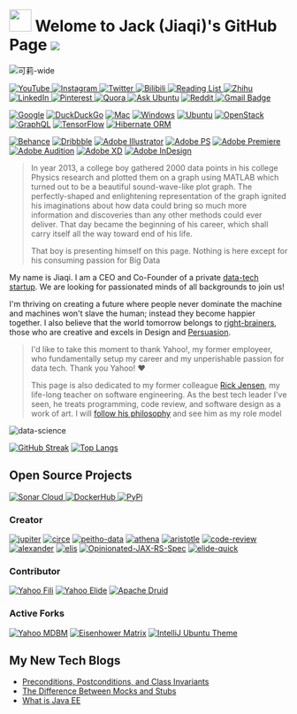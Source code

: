 <img src="https://emojis.slackmojis.com/emojis/images/1531849430/4246/blob-sunglasses.gif?1531849430" width="40"/> Welome to Jack (Jiaqi)'s GitHub Page ![](https://user-images.githubusercontent.com/16126939/174438007-b9adae25-baf8-42a7-bf39-83786435d397.gif)
========================================================================================================================================

![可莉-wide](https://user-images.githubusercontent.com/16126939/174437781-90b4808c-3033-470f-a286-7a174810fe2e.png)

[ ![YouTube](https://img.shields.io/badge/YouTube-FF0100?style=for-the-badge&logo=AdblockPlus&logoColor=white
) ](https://www.youtube.com/channel/UCftjbMLuz4ohH5v-hpZbt5w)
[ ![Instagram](https://img.shields.io/badge/Instagram-E4405F?style=for-the-badge&logo=instagram&logoColor=white) ](https://www.instagram.com/jack20191124/)
[ ![Twitter](https://img.shields.io/badge/Twitter-1DA1F2?style=for-the-badge&logo=twitter&logoColor=white) ](https://twitter.com/jack20191124)
[ ![Bilibili](https://img.shields.io/badge/Bilibili-00A1D6?style=for-the-badge&logo=bilibili&logoColor=white
) ](https://space.bilibili.com/1771839550)
[ ![Reading List](https://img.shields.io/badge/Reading%20List-0166FF?style=for-the-badge&logo=trello&logoColor=white
) ](https://trello.com/b/8OIIoyrS)
[ ![Zhihu](https://img.shields.io/badge/Zhihu-0166FF?style=for-the-badge&logo=zhihu&logoColor=white
) ](https://www.zhihu.com/people/jack20191124)
[ ![LinkedIn](https://img.shields.io/badge/LinkedIn-0A66C2?logo=linkedin&logoColor=white&style=for-the-badge
) ](https://www.linkedin.com/in/jack20191124/)
[ ![Pinterest](https://img.shields.io/badge/Pinterest-%23E60023.svg?&style=for-the-badge&logo=Pinterest&logoColor=white) ](https://pin.it/3J6JjF1)
[ ![Quora](https://img.shields.io/badge/Quora-%23B92B27.svg?&style=for-the-badge&logo=Quora&logoColor=white) ](https://www.quora.com/profile/Jiaqi-Liu-185/)
[![Ask Ubuntu](https://img.shields.io/badge/Ask%20Ubuntu-DC461C?style=for-the-badge&logo=AskUbuntu&logoColor=white)](https://askubuntu.com/users/1127171/jack)
[ ![Reddit](https://img.shields.io/badge/Reddit-FF4500?style=for-the-badge&logo=reddit&logoColor=white) ](https://www.reddit.com/user/jack20191124)
[![Gmail Badge](https://img.shields.io/badge/ProtonMail-8B89CC?style=for-the-badge&logo=protonmail&logoColor=white&link=mailto:jiaqixy@protonmail.com)](mailto:jiaqixy@protonmail.com)

[![Google](https://img.shields.io/badge/Google-deleted-inactive?style=for-the-badge&logo=google&logoColor=white)](https://github.com/tycrek/degoogle)
[![DuckDuckGo](https://img.shields.io/badge/DuckDuckGo-BEATS%20GOOGLE-active?style=for-the-badge&logo=duckduckgo&logoColor=white)](https://duckduckgo.com/)
[![Mac](https://img.shields.io/badge/mac%20os-000000?style=for-the-badge&logo=apple&logoColor=white)](https://en.wikipedia.org/wiki/MacOS)
[![Windows](https://img.shields.io/badge/Windows-0078D6?style=for-the-badge&logo=windows&logoColor=white)](https://en.wikipedia.org/wiki/Microsoft_Windows)
[![Ubuntu](https://img.shields.io/badge/Ubuntu-E95420?style=for-the-badge&logo=ubuntu&logoColor=white)](https://ubuntu.com/desktop)
[![OpenStack](https://img.shields.io/badge/OpenStack-EA1F45?style=for-the-badge&logo=OpenStack&logoColor=white
)](https://youtu.be/locCs2Duk5U)
[![GraphQL](https://img.shields.io/badge/GraphQL-DF0297?style=for-the-badge&logo=GraphQL&logoColor=white
)](https://www.graphql.com/)
[![TensorFlow](https://img.shields.io/badge/TensorFlow-FF6F00?style=for-the-badge&logo=tensorflow&logoColor=white
)](https://www.tensorflow.org/)
[![Hibernate ORM](https://img.shields.io/badge/Hibernate-59666C?style=for-the-badge&logo=Hibernate&logoColor=white)](https://hibernate.org/orm/)

[![Behance](https://img.shields.io/badge/Behance-0054F7?style=for-the-badge&logo=behance&logoColor=white)](https://www.behance.net/jack20191124)
[![Dribbble](https://img.shields.io/badge/Dribbble-EA4C89?style=for-the-badge&logo=dribbble&logoColor=white)](https://dribbble.com/jack20191124)
[![Adobe Illustrator](https://img.shields.io/badge/Adobe%20Illustrator-FF9A00?style=for-the-badge&logo=adobe%20illustrator&logoColor=white)](https://www.youtube.com/channel/UCftjbMLuz4ohH5v-hpZbt5w/playlists?view=50&sort=dd&shelf_id=5)
[![Adobe PS](https://img.shields.io/badge/Adobe%20Photoshop-31A8FF?style=for-the-badge&logo=Adobe%20Photoshop&logoColor=black)](https://www.youtube.com/playlist?list=PL-CLnI8tPXu85VjEdXIvWVZONw4UbxVhN)
[![Adobe Premiere](https://img.shields.io/badge/Adobe%20Premiere%20Pro-9999FF?style=for-the-badge&logo=Adobe%20Premiere%20Pro&logoColor=white)](https://www.youtube.com/playlist?list=PL-CLnI8tPXu8lFklDi1SVDCbvtMdH_nc_)
[![Adobe Audition](https://img.shields.io/badge/Adobe%20Audition-9999FF?style=for-the-badge&logo=adobe%20audition&logoColor=white)]()
[![Adobe XD](https://img.shields.io/badge/Adobe%20XD-470137?style=for-the-badge&logo=Adobe%20XD&logoColor=#FF61F6)](https://www.youtube.com/playlist?list=PL-CLnI8tPXu-1OTN58mmJMqlFgsnQ4uTG)
[![Adobe InDesign](https://img.shields.io/badge/Adobe%20InDesign-FF3366?style=for-the-badge&logo=Adobe%20InDesign&logoColor=white)](https://youtube.com/playlist?list=PL-CLnI8tPXu9HmBVDn_v9YP-y0YjkgrhA)

> In year 2013, a college boy gathered 2000 data points in his college Physics research and plotted them on a graph using MATLAB which turned out to be a beautiful sound-wave-like plot graph. The perfectly-shaped and enlightening representation of the graph ignited his imaginations about how data could bring so much more information and discoveries than any other methods could ever deliver. That day became the beginning of his career, which shall carry itself all the way toward end of his life.
>
> That boy is presenting himself on this page. Nothing is here except for his consuming passion for Big Data

My name is Jiaqi. I am a CEO and Co-Founder of a private [data-tech startup](https://github.com/stealth-tech-startup). We are looking for passionated minds of all backgrounds to join us!

I'm thriving on creating a future where people never dominate the machine and machines won't slave the human; instead they become happier together. I also believe that the world tomorrow belongs to [right-brainers](https://www.danpink.com/books/whole-new-mind/), those who are creative and excels in Design and
[Persuasion](https://trello.com/b/Ce84JiYh).

> I'd like to take this moment to thank Yahoo!, my former employeer, who fundamentally setup my career and my unperishable passion for data tech. Thank you Yahoo! ❤️
> 
> This page is also dedicated to my former colleague [Rick Jensen](https://github.com/cdeszaq), my life-long teacher on software engineering. As the best tech leader I've seen, he treats programming, code review, and software design as a work of art. I will [follow his philosophy](https://github.com/QubitPi/java-code-review-guide-book) and see him as my role model

![data-science](https://user-images.githubusercontent.com/16126939/175851579-32b6dd8e-4b50-45ba-ac46-c4b91e30412f.png)

[![GitHub Streak](http://github-readme-streak-stats.herokuapp.com?user=QubitPi&theme=vue&hide_border=true&date_format=M%20j%5B%2C%20Y%5D)](https://git.io/streak-stats)
[![Top Langs](https://github-readme-stats.vercel.app/api/top-langs/?username=QubitPi&count_private=true&theme=vue&hide_border=true&show_icons=true&hide=tex)](https://github.com/QubitPi?tab=repositories)

Open Source Projects
-------------------

[ ![Sonar Cloud](https://img.shields.io/badge/Sonar%20cloud-F3702A?style=for-the-badge&logo=sonarcloud&logoColor=white) ](https://sonarcloud.io/organizations/qubitpi/projects)
[ ![DockerHub](https://img.shields.io/badge/DockerHub-2596EC?style=for-the-badge&logo=docker&logoColor=white
) ](https://hub.docker.com/r/jack20191124/)
[ ![PyPi](https://img.shields.io/badge/PyPi-0273B7?style=for-the-badge&logo=PyPi&logoColor=white) ](https://pypi.org/user/jack20191124/)

### Creator

[![jupiter](https://github-readme-stats.vercel.app/api/pin/?username=QubitPi&repo=jupiter&show_owner=true&theme=vue)](https://github.com/QubitPi/jupiter)
[![circe](https://github-readme-stats.vercel.app/api/pin/?username=QubitPi&repo=circe&show_owner=true&theme=vue)](https://github.com/QubitPi/circe)
[![peitho-data](https://github-readme-stats.vercel.app/api/pin/?username=QubitPi&repo=peitho-data&show_owner=true&theme=vue)](https://github.com/QubitPi/peitho-data)
[![athena](https://github-readme-stats.vercel.app/api/pin/?username=QubitPi&repo=athena&show_owner=true&theme=vue)](https://github.com/QubitPi/athena)
[![aristotle](https://github-readme-stats.vercel.app/api/pin/?username=QubitPi&repo=aristotle&show_owner=true&theme=vue)](https://github.com/QubitPi/aristotle)
[![code-review](https://github-readme-stats.vercel.app/api/pin/?username=QubitPi&repo=java-code-review-guide-book&show_owner=true&theme=vue)](https://github.com/QubitPi/java-code-review-guide-book)
[![alexander](https://github-readme-stats.vercel.app/api/pin/?username=QubitPi&repo=alexander&show_owner=true&theme=vue)](https://github.com/QubitPi/alexander)
[![elis](https://github-readme-stats.vercel.app/api/pin/?username=QubitPi&repo=elis&show_owner=true&theme=vue)](https://github.com/QubitPi/elis)
[![Opinionated-JAX-RS-Spec](https://github-readme-stats.vercel.app/api/pin/?username=QubitPi&repo=Opinionated-JAX-RS-Spec&show_owner=true&theme=vue)](https://github.com/QubitPi/Opinionated-JAX-RS-Spec)
[![elide-quick](https://github-readme-stats.vercel.app/api/pin/?username=QubitPi&repo=elide-quick&show_owner=true&theme=vue)](https://github.com/QubitPi/elide-quick)

### Contributor

[![Yahoo Fili](https://github-readme-stats.vercel.app/api/pin/?username=yahoo&repo=fili&show_owner=true&theme=vue)](https://github.com/yahoo/fili)
[![Yahoo Elide](https://github-readme-stats.vercel.app/api/pin/?username=yahoo&repo=elide&show_owner=true&theme=vue)](https://github.com/yahoo/elide)
[![Apache Druid](https://github-readme-stats.vercel.app/api/pin/?username=apache&repo=druid&show_owner=true&theme=vue)](https://github.com/apache/druid)

### Active Forks

[![Yahoo MDBM](https://github-readme-stats.vercel.app/api/pin/?username=QubitPi&repo=mdbm&show_owner=true&theme=vue)](https://github.com/QubitPi/mdbm)
[![Eisenhower Matrix](https://github-readme-stats.vercel.app/api/pin/?username=QubitPi&repo=time-management-eisenhower-matrix&show_owner=true&theme=vue)](https://github.com/QubitPi/time-management-eisenhower-matrix)
[![IntelliJ Ubuntu Theme](https://github-readme-stats.vercel.app/api/pin/?username=QubitPi&repo=intellij-theme-ubuntu&show_owner=true&theme=vue)](https://github.com/QubitPi/intellij-theme-ubuntu)



My New Tech Blogs
-----------------

<!-- BLOG-POST-LIST:START -->
- [Preconditions, Postconditions, and Class Invariants](https://qubitpi.github.io/jersey-guide/2022/07/17/pre-post-conditions-class-invariants.html)
- [The Difference Between Mocks and Stubs](https://qubitpi.github.io/jersey-guide/2022/07/13/stub-vs-mock.html)
- [What is Java EE](https://qubitpi.github.io/jersey-guide/2022/07/11/java-ee.html)
<!-- BLOG-POST-LIST:END -->
